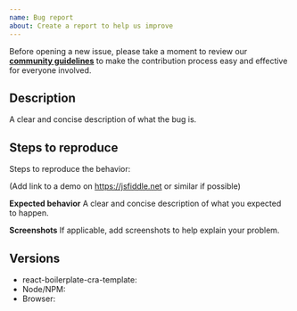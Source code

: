```yaml
---
name: Bug report
about: Create a report to help us improve
---
```


Before opening a new issue, please take a moment to review our [**community guidelines**](https://github.com/can-sahin/react-boilerplate-cra-template/blob/master/CONTRIBUTING.md) to make the contribution process easy and effective for everyone involved.

## Description

A clear and concise description of what the bug is.

## Steps to reproduce

Steps to reproduce the behavior:

(Add link to a demo on https://jsfiddle.net or similar if possible)

**Expected behavior**
A clear and concise description of what you expected to happen.

**Screenshots**
If applicable, add screenshots to help explain your problem.

## Versions

- react-boilerplate-cra-template:
- Node/NPM:
- Browser:
